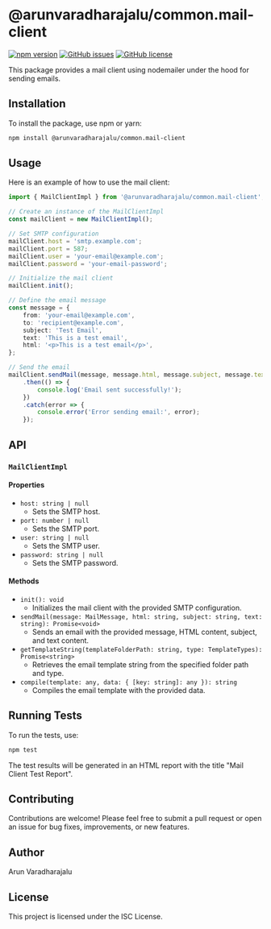 # @arunvaradharajalu/common.mail-client

[![npm version](https://badge.fury.io/js/%40arunvaradharajalu%2Fcommon.mail-client.svg)](https://badge.fury.io/js/%40arunvaradharajalu%2Fcommon.mail-client)
[![GitHub issues](https://img.shields.io/github/issues/arunv11u/common.mail-client)](https://github.com/arunv11u/common.errors/mail-client)
[![GitHub license](https://img.shields.io/github/license/arunv11u/common.mail-client)](https://github.com/arunv11u/common.mail-client/blob/master/LICENSE)

This package provides a mail client using nodemailer under the hood for sending emails.

## Installation

To install the package, use npm or yarn:

```bash
npm install @arunvaradharajalu/common.mail-client
```

## Usage

Here is an example of how to use the mail client:

```typescript
import { MailClientImpl } from '@arunvaradharajalu/common.mail-client';

// Create an instance of the MailClientImpl
const mailClient = new MailClientImpl();

// Set SMTP configuration
mailClient.host = 'smtp.example.com';
mailClient.port = 587;
mailClient.user = 'your-email@example.com';
mailClient.password = 'your-email-password';

// Initialize the mail client
mailClient.init();

// Define the email message
const message = {
    from: 'your-email@example.com',
    to: 'recipient@example.com',
    subject: 'Test Email',
    text: 'This is a test email',
    html: '<p>This is a test email</p>',
};

// Send the email
mailClient.sendMail(message, message.html, message.subject, message.text)
    .then(() => {
        console.log('Email sent successfully!');
    })
    .catch(error => {
        console.error('Error sending email:', error);
    });
```

## API

### `MailClientImpl`

#### Properties

- `host: string | null`
	- Sets the SMTP host.
- `port: number | null`
	- Sets the SMTP port.
- `user: string | null`
	- Sets the SMTP user.
- `password: string | null`
	- Sets the SMTP password.

#### Methods

- `init(): void`
	- Initializes the mail client with the provided SMTP configuration.
- `sendMail(message: MailMessage, html: string, subject: string, text: string): Promise<void>`
	- Sends an email with the provided message, HTML content, subject, and text content.
- `getTemplateString(templateFolderPath: string, type: TemplateTypes): Promise<string>`
	- Retrieves the email template string from the specified folder path and type.
- `compile(template: any, data: { [key: string]: any }): string`
	- Compiles the email template with the provided data.

## Running Tests

To run the tests, use:

```bash
npm test
```

The test results will be generated in an HTML report with the title "Mail Client Test Report".

## Contributing

Contributions are welcome! Please feel free to submit a pull request or open an issue for bug fixes, improvements, or new features.

## Author

Arun Varadharajalu

## License

This project is licensed under the ISC License.